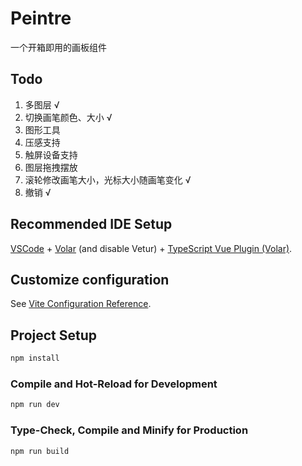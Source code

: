 # Peintre

一个开箱即用的画板组件

## Todo
1. 多图层 √
2. 切换画笔颜色、大小 √
3. 图形工具
4. 压感支持
5. 触屏设备支持
6. 图层拖拽摆放
7. 滚轮修改画笔大小，光标大小随画笔变化 √
8. 撤销 √

## Recommended IDE Setup

[VSCode](https://code.visualstudio.com/) + [Volar](https://marketplace.visualstudio.com/items?itemName=johnsoncodehk.volar) (and disable Vetur) + [TypeScript Vue Plugin (Volar)](https://marketplace.visualstudio.com/items?itemName=johnsoncodehk.vscode-typescript-vue-plugin).

## Customize configuration

See [Vite Configuration Reference](https://vitejs.dev/config/).

## Project Setup

```sh
npm install
```

### Compile and Hot-Reload for Development

```sh
npm run dev 
```

### Type-Check, Compile and Minify for Production

```sh
npm run build
```

